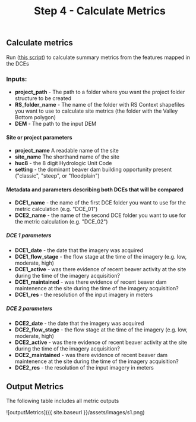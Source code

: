 ﻿---
title: Step 4 - Calculate Metrics
weight: 4
---

## Calculate metrics

Run ([this script](https://github.com/Riverscapes/inundation/blob/master/STEP4_metricCalc.py)) to calculate summary metrics from the features mapped in the DCEs

### Inputs:
- **project_path** - The path to a folder where you want the project folder structure to be created
- **RS_folder_name** - The name of the folder with RS Context shapefiles you want to use to calculate site metrics (the folder with the Valley Bottom polygon)
- **DEM** - The path to the input DEM

#### Site or project parameters
- **project_name** A readable name of the site
- **site_name** The shorthand name of the site
- **huc8** - the 8 digit Hydrologic Unit Code
- **setting** - the dominant beaver dam building opportunity present ("classic", "steep", or "floodplain")

#### Metadata and parameters describing both DCEs that will be compared
- **DCE1_name** - the name of the first DCE folder you want to use for the metric calculation (e.g. "DCE_01")
- **DCE2_name** - the name of the second DCE folder you want to use for the metric calculation (e.g. "DCE_02")
##### DCE 1 parameters
- **DCE1_date** - the date that the imagery was acquired
- **DCE1_flow_stage** - the flow stage at the time of the imagery (e.g. low, moderate, high)
- **DCE1_active** - was there evidence of recent beaver activity at the site during the time of the imagery acquisition?
- **DCE1_maintained** - was there evidence of recent beaver dam maintenence at the site during the time of the imagery acquisition?
- **DCE1_res** - the resolution of the input imagery in  meters
##### DCE 2 parameters
- **DCE2_date** - the date that the imagery was acquired
- **DCE2_flow_stage** - the flow stage at the time of the imagery (e.g. low, moderate, high)
- **DCE2_active** - was there evidence of recent beaver activity at the site during the time of the imagery acquisition?
- **DCE2_maintained** - was there evidence of recent beaver dam maintenence at the site during the time of the imagery acquisition?
- **DCE2_res** - the resolution of the input imagery in  meters

## Output Metrics
The following table includes all metric outputs

![outputMetrics]({{ site.baseurl }}/assets/images/s1.png)

